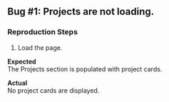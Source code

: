 ## Bug #1: Projects are not loading.

### Reproduction Steps
1. Load the page.

**Expected**  
The Projects section is populated with project cards.

**Actual**  
No project cards are displayed.